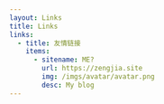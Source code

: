 ```yaml
---
layout: Links
title: Links
links:
  - title: 友情链接
    items:
      - sitename: ME?
        url: https://zengjia.site
        img: /imgs/avatar/avatar.png
        desc: My blog
---
```

